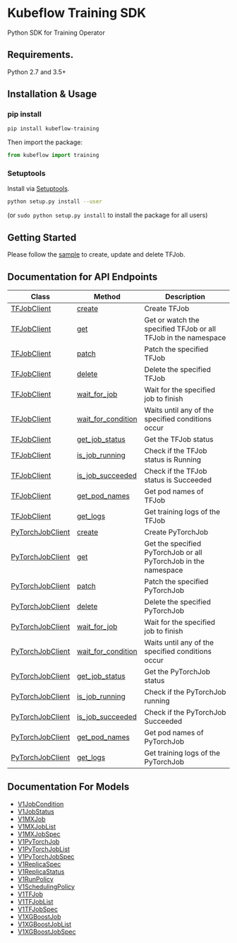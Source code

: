 # Kubeflow Training SDK
Python SDK for Training Operator

## Requirements.

Python 2.7 and 3.5+

## Installation & Usage
### pip install

```sh
pip install kubeflow-training
```

Then import the package:
```python
from kubeflow import training 
```

### Setuptools

Install via [Setuptools](http://pypi.python.org/pypi/setuptools).

```sh
python setup.py install --user
```
(or `sudo python setup.py install` to install the package for all users)


## Getting Started

Please follow the [sample](examples/kubeflow-tfjob-sdk.ipynb) to create, update and delete TFJob.

## Documentation for API Endpoints

Class | Method | Description
------------ | -------------  | -------------
[TFJobClient](docs/TFJobClient.md) | [create](docs/TFJobClient.md#create) | Create TFJob|
[TFJobClient](docs/TFJobClient.md) | [get](docs/TFJobClient.md#get)    | Get or watch the specified TFJob or all TFJob in the namespace |
[TFJobClient](docs/TFJobClient.md) | [patch](docs/TFJobClient.md#patch)  | Patch the specified TFJob|
[TFJobClient](docs/TFJobClient.md) | [delete](docs/TFJobClient.md#delete) | Delete the specified TFJob |
[TFJobClient](docs/TFJobClient.md) | [wait_for_job](docs/TFJobClient.md#wait_for_job) | Wait for the specified job to finish |
[TFJobClient](docs/TFJobClient.md) | [wait_for_condition](docs/TFJobClient.md#wait_for_condition) | Waits until any of the specified conditions occur |
[TFJobClient](docs/TFJobClient.md) | [get_job_status](docs/TFJobClient.md#get_job_status) | Get the TFJob status|
[TFJobClient](docs/TFJobClient.md) | [is_job_running](docs/TFJobClient.md#is_job_running) | Check if the TFJob status is Running |
[TFJobClient](docs/TFJobClient.md) | [is_job_succeeded](docs/TFJobClient.md#is_job_succeeded) | Check if the TFJob status is Succeeded |
[TFJobClient](docs/TFJobClient.md) | [get_pod_names](docs/TFJobClient.md#get_pod_names) | Get pod names of TFJob |
[TFJobClient](docs/TFJobClient.md) | [get_logs](docs/TFJobClient.md#get_logs) | Get training logs of the TFJob |
[PyTorchJobClient](docs/PyTorchJobClient.md) | [create](docs/PyTorchJobClient.md#create) | Create PyTorchJob|
[PyTorchJobClient](docs/PyTorchJobClient.md) | [get](docs/PyTorchJobClient.md#get)    | Get the specified PyTorchJob or all PyTorchJob in the namespace |
[PyTorchJobClient](docs/PyTorchJobClient.md) | [patch](docs/PyTorchJobClient.md#patch)  | Patch the specified PyTorchJob|
[PyTorchJobClient](docs/PyTorchJobClient.md) | [delete](docs/PyTorchJobClient.md#delete) | Delete the specified PyTorchJob |
[PyTorchJobClient](docs/PyTorchJobClient.md)  | [wait_for_job](docs/PyTorchJobClient.md#wait_for_job) | Wait for the specified job to finish |
[PyTorchJobClient](docs/PyTorchJobClient.md)  | [wait_for_condition](docs/PyTorchJobClient.md#wait_for_condition) | Waits until any of the specified conditions occur |
[PyTorchJobClient](docs/PyTorchJobClient.md)  | [get_job_status](docs/PyTorchJobClient.md#get_job_status) | Get the PyTorchJob status|
[PyTorchJobClient](docs/PyTorchJobClient.md)  | [is_job_running](docs/PyTorchJobClient.md#is_job_running) | Check if the PyTorchJob running |
[PyTorchJobClient](docs/PyTorchJobClient.md)  | [is_job_succeeded](docs/PyTorchJobClient.md#is_job_succeeded) | Check if the PyTorchJob Succeeded |
[PyTorchJobClient](docs/PyTorchJobClient.md) | [get_pod_names](docs/PyTorchJobClient.md#get_pod_names) | Get pod names of PyTorchJob |
[PyTorchJobClient](docs/PyTorchJobClient.md)| [get_logs](docs/PyTorchJobClient.md#get_logs) | Get training logs of the PyTorchJob |

## Documentation For Models

 - [V1JobCondition](docs/V1JobCondition.md)
 - [V1JobStatus](docs/V1JobStatus.md)
 - [V1MXJob](docs/KubeflowOrgV1MXJob.md)
 - [V1MXJobList](docs/KubeflowOrgV1MXJobList.md)
 - [V1MXJobSpec](docs/KubeflowOrgV1MXJobSpec.md)
 - [V1PyTorchJob](docs/KubeflowOrgV1PyTorchJob.md)
 - [V1PyTorchJobList](docs/KubeflowOrgV1PyTorchJobList.md)
 - [V1PyTorchJobSpec](docs/KubeflowOrgV1PyTorchJobSpec.md)
 - [V1ReplicaSpec](docs/V1ReplicaSpec.md)
 - [V1ReplicaStatus](docs/V1ReplicaStatus.md)
 - [V1RunPolicy](docs/V1RunPolicy.md)
 - [V1SchedulingPolicy](docs/V1SchedulingPolicy.md)
 - [V1TFJob](docs/KubeflowOrgV1TFJob.md)
 - [V1TFJobList](docs/KubeflowOrgV1TFJobList.md)
 - [V1TFJobSpec](docs/KubeflowOrgV1TFJobSpec.md)
 - [V1XGBoostJob](docs/KubeflowOrgV1XGBoostJob.md)
 - [V1XGBoostJobList](docs/KubeflowOrgV1XGBoostJobList.md)
 - [V1XGBoostJobSpec](docs/KubeflowOrgV1XGBoostJobSpec.md)
